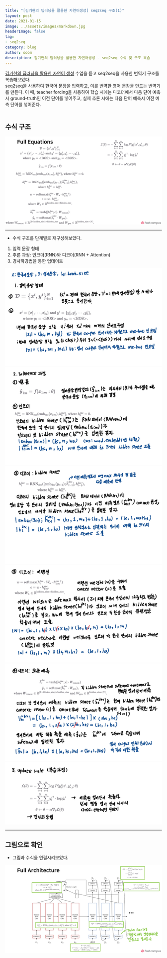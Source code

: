 ```yaml
---
title: "[김기현의 딥러닝을 활용한 자연어생성] seq2seq 구조(1)"
layout: post
date: 2021-01-15
image: ../assets/images/markdown.jpg
headerImage: false
tag:
- seq2seq
category: blog
author: soom
description: 김기현의 딥러닝을 활용한 자연어생성 - seq2seq 수식 및 구조 복습
---
```


[김기현의 딥러닝을 활용한 자연어 생성](https://www.fastcampus.co.kr/data_online_dpnlg) 수업을 듣고 seq2seq을 사용한 번역기 구조를 복습해보았다.  
seq2seq을 사용하여 한국어 문장을 입력하고, 이를 번역한 영어 문장을 만드는 번역기를 만든다. 이 때, teacher forcing을 사용하여 학습 시에는 디코더에서 다음 단어 예측시 ground-truth인 이전 단어를 넣어주고, 실제 추론 시에는 다음 단어 예측시 이전 예측 단어를 넣어준다.
<br/><br/>
## 수식 구조
![seq2seq(0)](/assets/images/seq2seq복습/seq2seq(0).jpg)  

---
  
* 수식 구조를 단계별로 재구성해보았다.  
1. 입력 문장 형태  
2. 추론 과정: 인코더(RNN)와 디코더(RNN + Attention)
3. 경사하강법을 통한 업데이트  

![seq2seq(1)](/assets/images/seq2seq복습/seq2seq(1).jpg)
![seq2seq(2)](/assets/images/seq2seq복습/seq2seq(2).jpg)
![seq2seq(3)](/assets/images/seq2seq복습/seq2seq(3).jpg)
![seq2seq(4)](/assets/images/seq2seq복습/seq2seq(4).jpg)
![seq2seq(5)](/assets/images/seq2seq복습/seq2seq(5).jpg)
![seq2seq(6)](/assets/images/seq2seq복습/seq2seq(6).jpg)  

---

## 그림으로 확인  
* 그림과 수식을 연결시켜보았다.  

![seq2seq(7)](/assets/images/seq2seq복습/seq2seq(7).jpg)  


